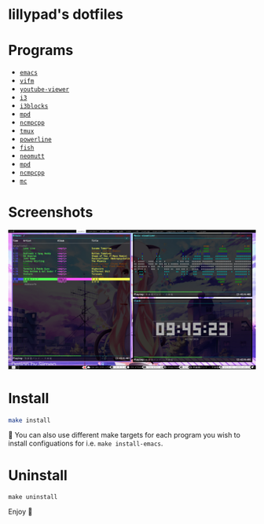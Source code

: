 # lillypad's dotfiles

# Programs
- [`emacs`](https://www.gnu.org/software/emacs/)
- [`vifm`](https://vifm.info/)
- [`youtube-viewer`](https://github.com/trizen/youtube-viewer)
- [`i3`](https://i3wm.org/)
- [`i3blocks`](https://github.com/vivien/i3blocks)
- [`mpd`](https://www.musicpd.org/)
- [`ncmpcpp`](https://rybczak.net/ncmpcpp/)
- [`tmux`](https://github.com/tmux/tmux)
- [`powerline`](https://github.com/powerline/fonts)
- [`fish`](https://fishshell.com/)
- [`neomutt`](https://neomutt.org/)
- [`mpd`](https://www.musicpd.org/)
- [`ncmpcpp`](https://rybczak.net/ncmpcpp/)
- [`mc`](https://midnight-commander.org/)

# Screenshots

![Screenshot](docs/img/screenshot_0.png)

# Install

```bash
make install
```

:notebook: You can also use different make targets for each program you wish to install configuations for i.e. `make install-emacs`.

# Uninstall
```
make uninstall
```

Enjoy :beers:
